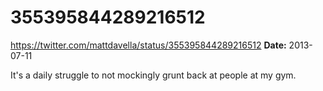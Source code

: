 # 355395844289216512
https://twitter.com/mattdavella/status/355395844289216512
**Date:** 2013-07-11

It's a daily struggle to not mockingly grunt back at people at my gym.
